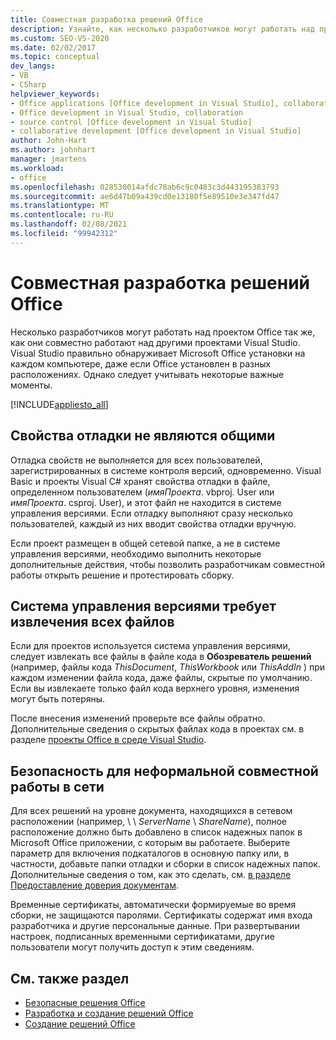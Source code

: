 ```yaml
---
title: Совместная разработка решений Office
description: Узнайте, как несколько разработчиков могут работать над проектом Office так же, как они совместно работают над другими проектами Visual Studio.
ms.custom: SEO-VS-2020
ms.date: 02/02/2017
ms.topic: conceptual
dev_langs:
- VB
- CSharp
helpviewer_keywords:
- Office applications [Office development in Visual Studio], collaborative development
- Office development in Visual Studio, collaboration
- source control [Office development in Visual Studio]
- collaborative development [Office development in Visual Studio]
author: John-Hart
ms.author: johnhart
manager: jmartens
ms.workload:
- office
ms.openlocfilehash: 028530014afdc78ab6c9c0483c3d443195383793
ms.sourcegitcommit: ae6d47b09a439cd0e13180f5e89510e3e347fd47
ms.translationtype: MT
ms.contentlocale: ru-RU
ms.lasthandoff: 02/08/2021
ms.locfileid: "99942312"
---
```

# <a name="collaborative-development-of-office-solutions"></a>Совместная разработка решений Office
  Несколько разработчиков могут работать над проектом Office так же, как они совместно работают над другими проектами Visual Studio. Visual Studio правильно обнаруживает Microsoft Office установки на каждом компьютере, даже если Office установлен в разных расположениях. Однако следует учитывать некоторые важные моменты.

 [!INCLUDE[appliesto_all](../vsto/includes/appliesto-all-md.md)]

## <a name="debug-properties-are-not-shared"></a>Свойства отладки не являются общими
 Отладка свойств не выполняется для всех пользователей, зарегистрированных в системе контроля версий, одновременно. Visual Basic и проекты Visual C# хранят свойства отладки в файле, определенном пользователем (*имяПроекта*. vbproj. User или *имяПроекта*. csproj. User), и этот файл не находится в системе управления версиями. Если отладку выполняют сразу несколько пользователей, каждый из них вводит свойства отладки вручную.

 Если проект размещен в общей сетевой папке, а не в системе управления версиями, необходимо выполнить некоторые дополнительные действия, чтобы позволить разработчикам совместной работы открыть решение и протестировать сборку.

## <a name="source-control-requires-checking-out-all-files"></a>Система управления версиями требует извлечения всех файлов
 Если для проектов используется система управления версиями, следует извлекать все файлы в файле кода в **Обозреватель решений** (например, файлы кода *ThisDocument*, *ThisWorkbook* или *ThisAddIn* ) при каждом изменении файла кода, даже файлы, скрытые по умолчанию. Если вы извлекаете только файл кода верхнего уровня, изменения могут быть потеряны.

 После внесения изменений проверьте все файлы обратно. Дополнительные сведения о скрытых файлах кода в проектах см. в разделе [проекты Office в среде Visual Studio](../vsto/office-projects-in-the-visual-studio-environment.md).

## <a name="security-for-informal-collaboration-on-a-network"></a>Безопасность для неформальной совместной работы в сети
 Для всех решений на уровне документа, находящихся в сетевом расположении (например, \\ \\ *ServerName* \\ *ShareName*), полное расположение должно быть добавлено в список надежных папок в Microsoft Office приложении, с которым вы работаете. Выберите параметр для включения подкаталогов в основную папку или, в частности, добавьте папки отладки и сборки в список надежных папок. Дополнительные сведения о том, как это сделать, см. [в разделе Предоставление доверия документам](../vsto/granting-trust-to-documents.md).

 Временные сертификаты, автоматически формируемые во время сборки, не защищаются паролями. Сертификаты содержат имя входа разработчика и другие персональные данные. При развертывании настроек, подписанных временными сертификатами, другие пользователи могут получить доступ к этим сведениям.

## <a name="see-also"></a>См. также раздел
- [Безопасные решения Office](../vsto/securing-office-solutions.md)
- [Разработка и создание решений Office](../vsto/designing-and-creating-office-solutions.md)
- [Создание решений Office](../vsto/building-office-solutions.md)
